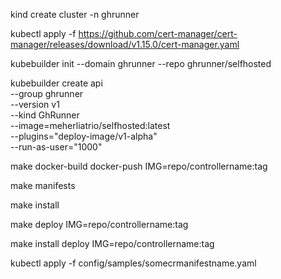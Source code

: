 <!-- create a cluster for managing your API and resources -->
kind create cluster -n ghrunner

<!-- Install cert-manager in cluster -->
kubectl apply -f https://github.com/cert-manager/cert-manager/releases/download/v1.15.0/cert-manager.yaml  

kubebuilder init --domain ghrunner  --repo ghrunner/selfhosted 


<!-- plugins are used to generate deployment config for container -- IMPORTANT -->
kubebuilder create api \
  --group ghrunner \
  --version v1 \
  --kind GhRunner \
  --image=meherliatrio/selfhosted:latest \
  --plugins="deploy-image/v1-alpha" \
  --run-as-user="1000" 
<!-- NOT CERTAIN HOW USEFUL THESE ARE
  --image-container-command="memcached,-m=64,modern,-v" \
  --image-container-port="11211" \ -->

<!-- create a Docker image for controller and use this image to install the controller in your cluster -->
make docker-build docker-push IMG=repo/controllername:tag

<!-- generate manifests for CRD and sample resource -->
make manifests

<!-- install CRD in cluster -->
make install 

make deploy IMG=repo/controllername:tag

make install deploy IMG=repo/controllername:tag

<!-- create a resource from CRD -->
kubectl apply -f config/samples/somecrmanifestname.yaml

